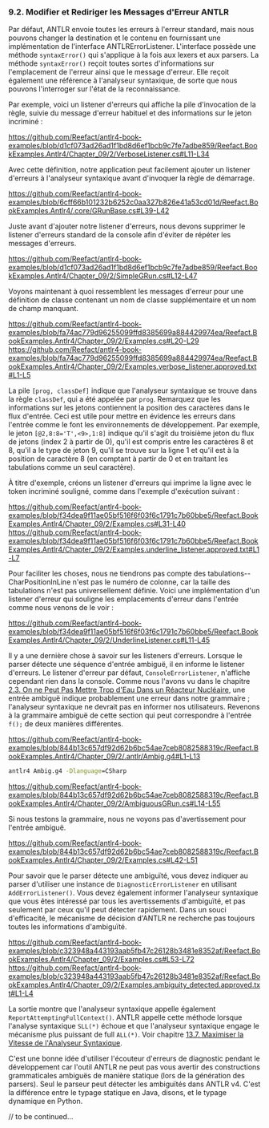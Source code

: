 ### 9.2. Modifier et Rediriger les Messages d'Erreur ANTLR

Par défaut, ANTLR envoie toutes les erreurs à l'erreur standard, mais nous pouvons changer la destination et le contenu en fournissant une implémentation de l'interface ANTLRErrorListener. L'interface possède une méthode `syntaxError()` qui s'applique à la fois aux lexers et aux parsers. La méthode `syntaxError()` reçoit toutes sortes d'informations sur l'emplacement de l'erreur ainsi que le message d'erreur. Elle reçoit également une référence à l'analyseur syntaxique, de sorte que nous pouvons l'interroger sur l'état de la reconnaissance.

Par exemple, voici un listener d'erreurs qui affiche la pile d'invocation de la règle, suivie du message d'erreur habituel et des informations sur le jeton incriminé :

https://github.com/Reefact/antlr4-book-examples/blob/d1cf073ad26ad1f1bd8d6ef1bcb9c7fe7adbe859/Reefact.BookExamples.Antlr4/Chapter_09/2/VerboseListener.cs#L11-L34

Avec cette définition, notre application peut facilement ajouter un listener d'erreurs à l'analyseur syntaxique avant d'invoquer la règle de démarrage.

https://github.com/Reefact/antlr4-book-examples/blob/6cff66b101232b6252c0aa327b826e41a53cd01d/Reefact.BookExamples.Antlr4/.core/GRunBase.cs#L39-L42

Juste avant d'ajouter notre listener d'erreurs, nous devons supprimer le listener d'erreurs standard de la console afin d'éviter de répéter les messages d'erreurs.

https://github.com/Reefact/antlr4-book-examples/blob/d1cf073ad26ad1f1bd8d6ef1bcb9c7fe7adbe859/Reefact.BookExamples.Antlr4/Chapter_09/2/SimpleGRun.cs#L12-L47

Voyons maintenant à quoi ressemblent les messages d'erreur pour une définition de classe contenant un nom de classe supplémentaire et un nom de champ manquant.

https://github.com/Reefact/antlr4-book-examples/blob/fa74ac779d96255099ffd8385699a884429974ea/Reefact.BookExamples.Antlr4/Chapter_09/2/Examples.cs#L20-L29
https://github.com/Reefact/antlr4-book-examples/blob/fa74ac779d96255099ffd8385699a884429974ea/Reefact.BookExamples.Antlr4/Chapter_09/2/Examples.verbose_listener.approved.txt#L1-L5

La pile `[prog, classDef]` indique que l'analyseur syntaxique se trouve dans la règle `classDef`, qui a été appelée par `prog`. Remarquez que les informations sur les jetons contiennent la position des caractères dans le flux d'entrée. Ceci est utile pour mettre en évidence les erreurs dans l'entrée comme le font les environnements de développement. Par exemple, le jeton `[@2,8:8='T',<9>,1:8]` indique qu'il s'agit du troisième jeton du flux de jetons (index 2 à partir de 0), qu'il est compris entre les caractères 8 et 8, qu'il a le type de jeton 9, qu'il se trouve sur la ligne 1 et qu'il est à la position de caractère 8 (en comptant à partir de 0 et en traitant les tabulations comme un seul caractère).

À titre d'exemple, créons un listener d'erreurs qui imprime la ligne avec le token incriminé souligné, comme dans l'exemple d'exécution suivant :

https://github.com/Reefact/antlr4-book-examples/blob/f34dea9f11ae05bf516f6f03f6c1791c7b60bbe5/Reefact.BookExamples.Antlr4/Chapter_09/2/Examples.cs#L31-L40
https://github.com/Reefact/antlr4-book-examples/blob/f34dea9f11ae05bf516f6f03f6c1791c7b60bbe5/Reefact.BookExamples.Antlr4/Chapter_09/2/Examples.underline_listener.approved.txt#L1-L7

Pour faciliter les choses, nous ne tiendrons pas compte des tabulations--CharPositionInLine n'est pas le numéro de colonne, car la taille des tabulations n'est pas universellement définie. Voici une implémentation d'un listener d'erreur qui souligne les emplacements d'erreur dans l'entrée comme nous venons de le voir :

https://github.com/Reefact/antlr4-book-examples/blob/f34dea9f11ae05bf516f6f03f6c1791c7b60bbe5/Reefact.BookExamples.Antlr4/Chapter_09/2/UnderlineListener.cs#L11-L45

Il y a une dernière chose à savoir sur les listeners d'erreurs. Lorsque le parser détecte une séquence d'entrée ambiguë, il en informe le listener d'erreurs. Le listener d'erreur par défaut, `ConsoleErrorListener`, n'affiche cependant rien dans la console. Comme nous l'avons vu dans le chapitre [2.3. On ne Peut Pas Mettre Trop d'Eau Dans un Réacteur Nucléaire](../../Chapter_02/3), une entrée ambiguë indique probablement une erreur dans notre grammaire ; l'analyseur syntaxique ne devrait pas en informer nos utilisateurs. Revenons à la grammaire ambiguë de cette section qui peut correspondre à l'entrée `f();` de deux manières différentes.

https://github.com/Reefact/antlr4-book-examples/blob/844b13c657df92d62b6bc54ae7ceb8082588319c/Reefact.BookExamples.Antlr4/Chapter_09/2/.antlr/Ambig.g4#L1-L13
```bat
antlr4 Ambig.g4 -Dlanguage=CSharp
```
https://github.com/Reefact/antlr4-book-examples/blob/844b13c657df92d62b6bc54ae7ceb8082588319c/Reefact.BookExamples.Antlr4/Chapter_09/2/AmbiguousGRun.cs#L14-L55

Si nous testons la grammaire, nous ne voyons pas d'avertissement pour l'entrée ambiguë.

https://github.com/Reefact/antlr4-book-examples/blob/844b13c657df92d62b6bc54ae7ceb8082588319c/Reefact.BookExamples.Antlr4/Chapter_09/2/Examples.cs#L42-L51

Pour savoir que le parser détecte une ambiguïté, vous devez indiquer au parser d'utiliser une instance de `DiagnosticErrorListener` en utilisant `AddErrorListener()`. Vous devez également informer l'analyseur syntaxique que vous êtes intéressé par tous les avertissements d'ambiguïté, et pas seulement par ceux qu'il peut détecter rapidement. Dans un souci d'efficacité, le mécanisme de décision d'ANTLR ne recherche pas toujours toutes les informations d'ambiguïté. 

https://github.com/Reefact/antlr4-book-examples/blob/c323948a443193aab5fb47c26128b3481e8352af/Reefact.BookExamples.Antlr4/Chapter_09/2/Examples.cs#L53-L72
https://github.com/Reefact/antlr4-book-examples/blob/c323948a443193aab5fb47c26128b3481e8352af/Reefact.BookExamples.Antlr4/Chapter_09/2/Examples.ambiguity_detected.approved.txt#L1-L4

La sortie montre que l'analyseur syntaxique appelle également `ReportAttemptingFullContext()`. ANTLR appelle cette méthode lorsque l'analyse syntaxique `SLL(*)` échoue et que l'analyseur syntaxique engage le mécanisme plus puissant de full `ALL(*)`. Voir chapitre [13.7. Maximiser la Vitesse de l'Analyseur Syntaxique](../../Chapter_13/7).

C'est une bonne idée d'utiliser l'écouteur d'erreurs de diagnostic pendant le développement car l'outil ANTLR ne peut pas vous avertir des constructions grammaticales ambiguës de manière statique (lors de la génération des parsers). Seul le parseur peut détecter les ambiguïtés dans ANTLR v4. C'est la différence entre le typage statique en Java, disons, et le typage dynamique en Python.

// to be continued...
